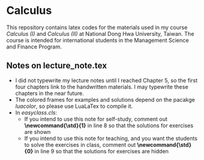 # Calculus

This repository contains latex codes for the materials used in my course *Calculus (I)* and *Calculus (II)* at National Dong Hwa University, Taiwan.  The course is intended for international students in the Management Science and Finance Program.

## Notes on lecture_note.tex
- I did not typewrite my lecture notes until I reached Chapter 5, so the first four chapters link to the handwritten materials.  I may typewrite these chapters in the near future.
- The colored frames for examples and solutions depend on the pacakge *luacolor*, so please use LuaLaTex to compile it.
- In *easyclass.cls*:
  - If you intend to use this note for self-study, comment out **\newcommand{\std}{1}** in line 8 so that the solutions for exercises are shown
  - If you intend to use this note for teaching, and you want the students to solve the exercises in class, comment out **\newcommand{\std}{0}** in line 9 so that the solutions for exercises are hidden
